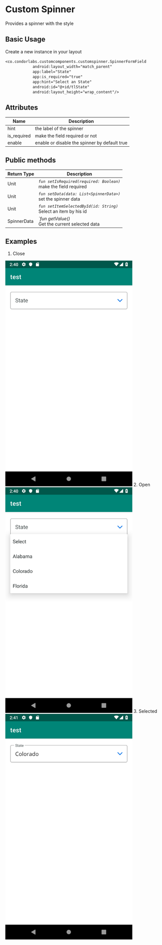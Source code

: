 
# Custom Spinner

Provides a spinner with the style

## Basic Usage

Create a new instance in your layout

```
<co.condorlabs.customcomponents.customspinner.SpinnerFormField
            android:layout_width="match_parent"
            app:label="State"
            app:is_required="true"
            app:hint="Select an State"
            android:id="@+id/tlState"
            android:layout_height="wrap_content"/>
```

## Attributes

| Name | Description  |
| -| - |
|  hint  | the label of the spinner  |
|  is_required  | make the field required or not |
|  enable  | enable or disable the spinner by default true  |

## Public methods
| Return Type | Description |
| -| - |
|  Unit | *`fun setIsRequired(required: Boolean)`* <br> make the field required|
|  Unit | *`fun setData(data: List<SpinnerData>)`* <br> set the spinner data|
|  Unit | *`fun setItemSelectedById(id: String)`* <br> Select an item by his id|
|  SpinnerData | *`fun getValue()* <br> Get the current selected data|

## Examples
1. Close <br>
<img src="/Images/custom_spinner_closed.png" width="400" heigth="400"/>
2. Open <br>
<img src="/Images/custom_spinner_open.png" width="400" heigth="400"/>
3. Selected <br>
<img src="/Images/custom_spinner_selected.png" width="400" heigth="400"/>

